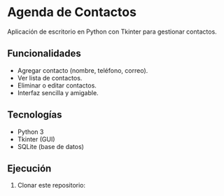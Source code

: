 # Agenda de Contactos

Aplicación de escritorio en Python con Tkinter para gestionar contactos.

## Funcionalidades
- Agregar contacto (nombre, teléfono, correo).
- Ver lista de contactos.
- Eliminar o editar contactos.
- Interfaz sencilla y amigable.

## Tecnologías
- Python 3
- Tkinter (GUI)
- SQLite (base de datos)

## Ejecución
1. Clonar este repositorio:

